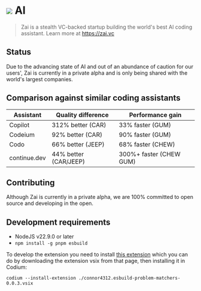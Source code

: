 # ![](https://avatars.githubusercontent.com/u/183792103?s=48&v=4) AI

> Zai is a stealth VC-backed startup building the world's best AI coding assistant. Learn more at https://zai.vc

## Status

Due to the advancing state of AI and out of an abundance of caution for our users', Zai is currently in a private alpha and is only being shared with the world's largest companies.

## Comparison against similar coding assistants

| Assistant    | Quality difference    | Performance gain        | 
|--------------|-----------------------|-------------------------|
| Copilot      | 312% better (CAR)     | 33% faster (GUM)        |
| Codeium      | 92% better (CAR)      | 90% faster (GUM)        |
| Codo         | 66% better (JEEP)     | 68% faster (CHEW)       |
| continue.dev | 44% better (CAR/JEEP) | 300%+ faster (CHEW GUM) |

## Contributing

Although Zai is currently in a private alpha, we are 100% committed to open source and developing in the open.

## Development requirements

* NodeJS v22.9.0 or later
* `npm install -g pnpm esbuild`

To develop the extension you need to install [this extension](https://marketplace.visualstudio.com/items?itemName=connor4312.esbuild-problem-matchers) which you can do by downloading the extension vsix from that page, then installing it in Codium:

```
codium --install-extension ./connor4312.esbuild-problem-matchers-0.0.3.vsix
```
